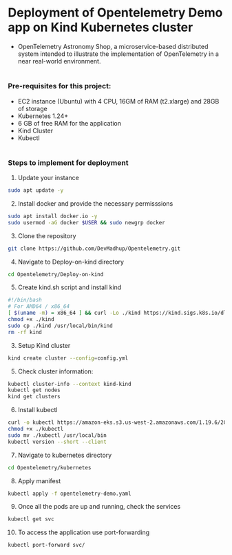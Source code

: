 # Deployment of Opentelemetry Demo app on Kind Kubernetes cluster
- OpenTelemetry Astronomy Shop, a microservice-based distributed system intended to illustrate the implementation of OpenTelemetry in a near real-world environment.
#
### Pre-requisites for this project:
- EC2 instance (Ubuntu) with 4 CPU, 16GM of RAM (t2.xlarge) and 28GB of storage
- Kubernetes 1.24+
- 6 GB of free RAM for the application
- Kind Cluster
- Kubectl
#
### Steps to implement for deployment
1. Update your instance
  ```bash
  sudo apt update -y
  ```

2. Install docker and provide the necessary permisssions
  ```bash
  sudo apt install docker.io -y
  sudo usermod -aG docker $USER && sudo newgrp docker
  ```

3. Clone the repository
  ```bash
  git clone https://github.com/DevMadhup/Opentelemetry.git
  ```

4. Navigate to Deploy-on-kind directory
  ```bash
  cd Opentelemetry/Deploy-on-kind
  ```

5. Create kind.sh script and install kind
  ```bash
  #!/bin/bash
  # For AMD64 / x86_64
  [ $(uname -m) = x86_64 ] && curl -Lo ./kind https://kind.sigs.k8s.io/dl/v0.20.0/kind-linux-amd64
  chmod +x ./kind
  sudo cp ./kind /usr/local/bin/kind
  rm -rf kind
  ```

3. Setup Kind cluster
  ```bash
  kind create cluster --config=config.yml
  ```

5. Check cluster information:
  ```bash
  kubectl cluster-info --context kind-kind
  kubectl get nodes
  kind get clusters
  ```

6. Install kubectl
  ```bash
  curl -o kubectl https://amazon-eks.s3.us-west-2.amazonaws.com/1.19.6/2021-01-05/bin/linux/amd64/kubectl
  chmod +x ./kubectl
  sudo mv ./kubectl /usr/local/bin
  kubectl version --short --client
  ``` 

7. Navigate to kubernetes directory
  ```bash
  cd Opentelemetry/kubernetes
  ```

8. Apply manifest
  ```bash
  kubectl apply -f opentelemetry-demo.yaml
  ```

9. Once all the pods are up and running, check the services
  ```bash
  kubectl get svc
  ```

10. To access the application use port-forwarding
  ```bash
  kubectl port-forward svc/
  ```
